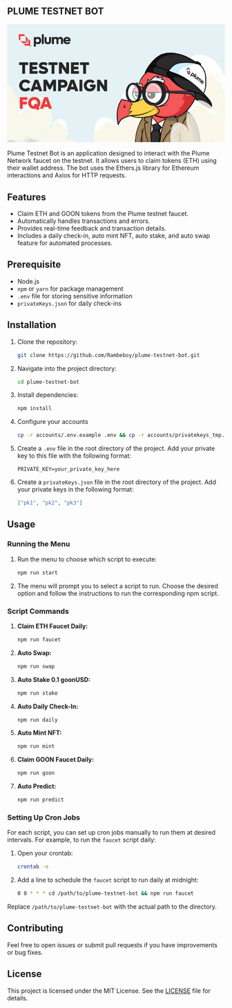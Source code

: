 ## PLUME TESTNET BOT

![intro](assets/img1.png)

Plume Testnet Bot is an application designed to interact with the Plume Network faucet on the testnet. It allows users to claim tokens (ETH) using their wallet address. The bot uses the Ethers.js library for Ethereum interactions and Axios for HTTP requests.

## Features

- Claim ETH and GOON tokens from the Plume testnet faucet.
- Automatically handles transactions and errors.
- Provides real-time feedback and transaction details.
- Includes a daily check-in, auto mint NFT, auto stake, and auto swap feature for automated processes.

## Prerequisite

- Node.js
- `npm` or `yarn` for package management
- `.env` file for storing sensitive information
- `privateKeys.json` for daily check-ins

## Installation

1. Clone the repository:

    ```bash
    git clone https://github.com/Rambeboy/plume-testnet-bot.git
    ```

2. Navigate into the project directory:

    ```bash
    cd plume-testnet-bot
    ```

3. Install dependencies:

    ```bash
    npm install
    ```

4. Configure your accounts
    ```bash
    cp -r accounts/.env.example .env && cp -r accounts/privatekeys_tmp.js privateKeys.json
    ```

5. Create a `.env` file in the root directory of the project. Add your private key to this file with the following format:

    ```env
    PRIVATE_KEY=your_private_key_here
    ```

6. Create a `privateKeys.json` file in the root directory of the project. Add your private keys in the following format:

    ```json
    ["pk1", "pk2", "pk3"]
    ```

## Usage

### Running the Menu

1. Run the menu to choose which script to execute:

    ```bash
    npm run start
    ```

2. The menu will prompt you to select a script to run. Choose the desired option and follow the instructions to run the corresponding npm script.

### Script Commands

1. **Claim ETH Faucet Daily:**

    ```bash
    npm run faucet
    ```

2. **Auto Swap:**

    ```bash
    npm run swap
    ```

3. **Auto Stake 0.1 goonUSD:**

    ```bash
    npm run stake
    ```

4. **Auto Daily Check-In:**

    ```bash
    npm run daily
    ```

5. **Auto Mint NFT:**

    ```bash
    npm run mint
    ```

6. **Claim GOON Faucet Daily:**

    ```bash
    npm run goon
    ```

7. **Auto Predict:**

    ```bash
    npm run predict
    ```

### Setting Up Cron Jobs

For each script, you can set up cron jobs manually to run them at desired intervals. For example, to run the `faucet` script daily:

1. Open your crontab:

    ```bash
    crontab -e
    ```

2. Add a line to schedule the `faucet` script to run daily at midnight:

    ```bash
    0 0 * * * cd /path/to/plume-testnet-bot && npm run faucet
    ```

Replace `/path/to/plume-testnet-bot` with the actual path to the directory.

## Contributing

Feel free to open issues or submit pull requests if you have improvements or bug fixes.

## License

This project is licensed under the MIT License. See the [LICENSE](LICENSE) file for details.
